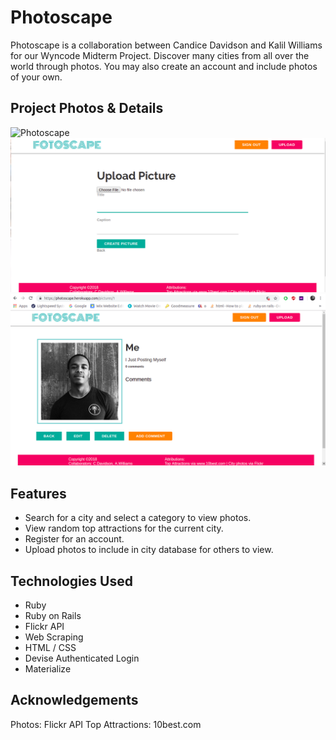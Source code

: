 # Photoscape
Photoscape is a collaboration between Candice Davidson and Kalil Williams for our Wyncode Midterm Project.  Discover many cities from all over the world through photos. You may also create an account and include photos of your own.



## Project Photos & Details

![Photoscape](https://github.com/cndragn/Photoscape/blob/master/app/assets/images/Photoscape.png)
![Photoscape](https://github.com/kalil1/photoscape/blob/master/app/assets/images/form.png)
![Photoscape](https://github.com/kalil1/photoscape/blob/master/app/assets/images/uploaded.png)

## Features
* Search for a city and select a category to view photos.
* View random top attractions for the current city.
* Register for an account.
* Upload photos to include in city database for others to view.

## Technologies Used

* Ruby
* Ruby on Rails
* Flickr API
* Web Scraping
* HTML / CSS
* Devise Authenticated Login
* Materialize

## Acknowledgements
Photos: Flickr API
Top Attractions: 10best.com
